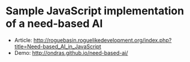 Sample JavaScript implementation of a need-based AI
===================================================

* Article: http://roguebasin.roguelikedevelopment.org/index.php?title=Need-based_AI_in_JavaScript
* Demo: http://ondras.github.io/need-based-ai/
